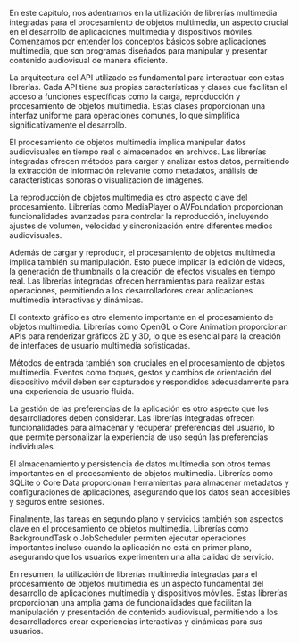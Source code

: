 En este capítulo, nos adentramos en la utilización de librerías multimedia integradas para el procesamiento de objetos multimedia, un aspecto crucial en el desarrollo de aplicaciones multimedia y dispositivos móviles. Comenzamos por entender los conceptos básicos sobre aplicaciones multimedia, que son programas diseñados para manipular y presentar contenido audiovisual de manera eficiente.

La arquitectura del API utilizado es fundamental para interactuar con estas librerías. Cada API tiene sus propias características y clases que facilitan el acceso a funciones específicas como la carga, reproducción y procesamiento de objetos multimedia. Estas clases proporcionan una interfaz uniforme para operaciones comunes, lo que simplifica significativamente el desarrollo.

El procesamiento de objetos multimedia implica manipular datos audiovisuales en tiempo real o almacenados en archivos. Las librerías integradas ofrecen métodos para cargar y analizar estos datos, permitiendo la extracción de información relevante como metadatos, análisis de características sonoras o visualización de imágenes.

La reproducción de objetos multimedia es otro aspecto clave del procesamiento. Librerías como MediaPlayer o AVFoundation proporcionan funcionalidades avanzadas para controlar la reproducción, incluyendo ajustes de volumen, velocidad y sincronización entre diferentes medios audiovisuales.

Además de cargar y reproducir, el procesamiento de objetos multimedia implica también su manipulación. Esto puede implicar la edición de videos, la generación de thumbnails o la creación de efectos visuales en tiempo real. Las librerías integradas ofrecen herramientas para realizar estas operaciones, permitiendo a los desarrolladores crear aplicaciones multimedia interactivas y dinámicas.

El contexto gráfico es otro elemento importante en el procesamiento de objetos multimedia. Librerías como OpenGL o Core Animation proporcionan APIs para renderizar gráficos 2D y 3D, lo que es esencial para la creación de interfaces de usuario multimedia sofisticadas.

Métodos de entrada también son cruciales en el procesamiento de objetos multimedia. Eventos como toques, gestos y cambios de orientación del dispositivo móvil deben ser capturados y respondidos adecuadamente para una experiencia de usuario fluida.

La gestión de las preferencias de la aplicación es otro aspecto que los desarrolladores deben considerar. Las librerías integradas ofrecen funcionalidades para almacenar y recuperar preferencias del usuario, lo que permite personalizar la experiencia de uso según las preferencias individuales.

El almacenamiento y persistencia de datos multimedia son otros temas importantes en el procesamiento de objetos multimedia. Librerías como SQLite o Core Data proporcionan herramientas para almacenar metadatos y configuraciones de aplicaciones, asegurando que los datos sean accesibles y seguros entre sesiones.

Finalmente, las tareas en segundo plano y servicios también son aspectos clave en el procesamiento de objetos multimedia. Librerías como BackgroundTask o JobScheduler permiten ejecutar operaciones importantes incluso cuando la aplicación no está en primer plano, asegurando que los usuarios experimenten una alta calidad de servicio.

En resumen, la utilización de librerías multimedia integradas para el procesamiento de objetos multimedia es un aspecto fundamental del desarrollo de aplicaciones multimedia y dispositivos móviles. Estas librerías proporcionan una amplia gama de funcionalidades que facilitan la manipulación y presentación de contenido audiovisual, permitiendo a los desarrolladores crear experiencias interactivas y dinámicas para sus usuarios.
